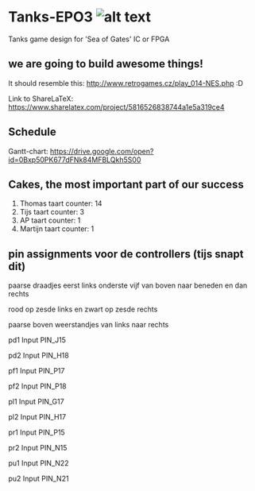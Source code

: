 # Tanks-EPO3  ![alt text](https://i.imgur.com/sVStzCI.png)
Tanks game design for 'Sea of Gates' IC or FPGA

## we are going to build awesome things!
It should resemble this: http://www.retrogames.cz/play_014-NES.php :D

Link to ShareLaTeX: https://www.sharelatex.com/project/5816526838744a1e5a319ce4

## Schedule
Gantt-chart: https://drive.google.com/open?id=0Bxp50PK677dFNk84MFBLQkh5S00

## Cakes, the most important part of our success
1. Thomas taart counter: 14
2. Tijs taart counter: 3
3. AP taart counter: 1
4. Martijn taart counter: 1

## pin assignments voor de controllers (tijs snapt dit)
paarse draadjes eerst links onderste vijf van boven naar beneden en dan rechts

rood op zesde links en zwart op zesde rechts

paarse boven weerstandjes van links naar rechts

pd1	Input	PIN_J15

pd2	Input	PIN_H18

pf1	Input	PIN_P17

pf2	Input	PIN_P18

pl1	Input	PIN_G17

pl2	Input	PIN_H17

pr1	Input	PIN_P15

pr2	Input	PIN_N15

pu1	Input	PIN_N22

pu2	Input	PIN_N21

